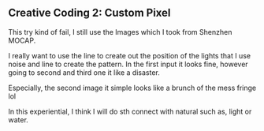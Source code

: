 ## Creative Coding 2: Custom Pixel

This try kind of fail, I still use the Images which I took from Shenzhen MOCAP. 

I really want to use the line to create out the position of the lights that I use noise and line to create the pattern. In the first input it looks fine, however going to second and third one it like a disaster.

Especially, the second image it simple looks like a brunch of the mess fringe lol

In this experiential, I think I will do sth connect with natural such as, light or water.

